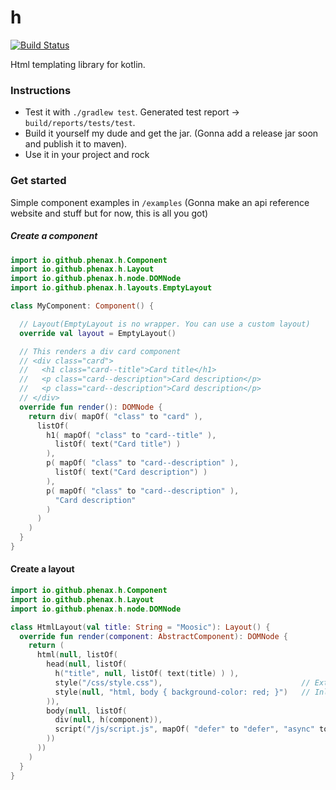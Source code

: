 # h
[![Build Status](https://circleci.com/gh/phenax/h.svg?style=shield&circle-token=4d17eafbc842c9e17f2efa731cc89d44fe5a8d73)](https://circleci.com/gh/phenax/h)

Html templating library for kotlin.

### Instructions
* Test it with `./gradlew test`. Generated test report -> `build/reports/tests/test`.
* Build it yourself my dude and get the jar. (Gonna add a release jar soon and publish it to maven).
* Use it in your project and rock


### Get started
Simple component examples in `/examples`
(Gonna make an api reference website and stuff but for now, this is all you got)

##### Create a component

```kotlin
import io.github.phenax.h.Component
import io.github.phenax.h.Layout
import io.github.phenax.h.node.DOMNode
import io.github.phenax.h.layouts.EmptyLayout

class MyComponent: Component() {

  // Layout(EmptyLayout is no wrapper. You can use a custom layout)
  override val layout = EmptyLayout()

  // This renders a div card component
  // <div class="card">
  //   <h1 class="card--title">Card title</h1>
  //   <p class="card--description">Card description</p>
  //   <p class="card--description">Card description</p>
  // </div>
  override fun render(): DOMNode {
    return div( mapOf( "class" to "card" ),
      listOf(
        h1( mapOf( "class" to "card--title" ),
          listOf( text("Card title") )
        ),
        p( mapOf( "class" to "card--description" ),
          listOf( text("Card description") )
        ),
        p( mapOf( "class" to "card--description" ),
          "Card description"
        )
      )
    )
  }
}
```

#### Create a layout
```kotlin
import io.github.phenax.h.Component
import io.github.phenax.h.Layout
import io.github.phenax.h.node.DOMNode

class HtmlLayout(val title: String = "Moosic"): Layout() {
  override fun render(component: AbstractComponent): DOMNode {
    return (
      html(null, listOf(
        head(null, listOf(
          h("title", null, listOf( text(title) ) ),
          style("/css/style.css"),                               // External stylesheet
          style(null, "html, body { background-color: red; }")   // Inline style
        )),
        body(null, listOf(
          div(null, h(component)),
          script("/js/script.js", mapOf( "defer" to "defer", "async" to "async" ))
        ))
      ))
    )
  }
}
```
